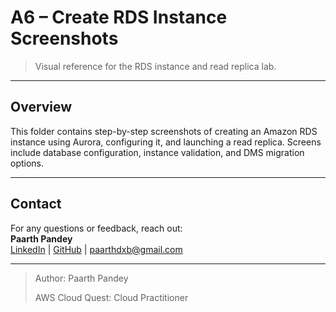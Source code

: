 # A6 – Create RDS Instance Screenshots

> Visual reference for the RDS instance and read replica lab.

---

## Overview

This folder contains step-by-step screenshots of creating an Amazon RDS instance using Aurora, configuring it, and launching a read replica. Screens include database configuration, instance validation, and DMS migration options.

---

## Contact

For any questions or feedback, reach out:  
**Paarth Pandey**  
[LinkedIn](https://www.linkedin.com/in/paarth-pandey-13779529b/) | [GitHub](https://github.com/paarthpandey10) | paarthdxb@gmail.com

---
> Author: Paarth Pandey  
>  
> AWS Cloud Quest: Cloud Practitioner
